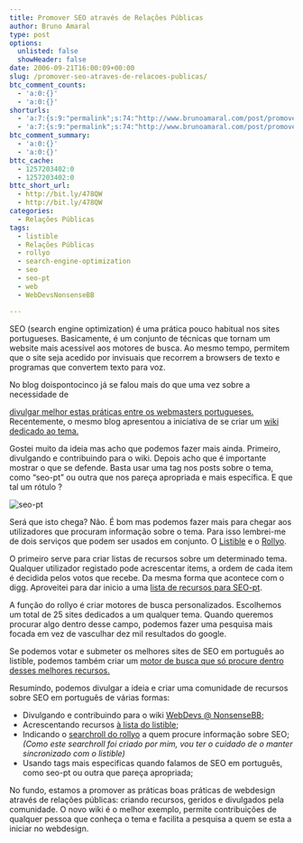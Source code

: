```yaml
---
title: Promover SEO através de Relações Públicas
author: Bruno Amaral
type: post
options:
  unlisted: false
  showHeader: false
date: 2006-09-21T16:00:09+00:00
slug: /promover-seo-atraves-de-relacoes-publicas/
btc_comment_counts:
  - 'a:0:{}'
  - 'a:0:{}'
shorturls:
  - 'a:7:{s:9:"permalink";s:74:"http://www.brunoamaral.com/post/promover-seo-atraves-de-relacoes-publicas/";s:7:"tinyurl";s:25:"http://tinyurl.com/c29vx8";s:4:"isgd";s:17:"http://is.gd/pJSV";s:5:"bitly";s:19:"http://bit.ly/11QLh";s:5:"snipr";s:22:"http://snipr.com/evv7v";s:5:"snurl";s:22:"http://snurl.com/evv7v";s:7:"snipurl";s:24:"http://snipurl.com/evv7v";}'
  - 'a:7:{s:9:"permalink";s:74:"http://www.brunoamaral.com/post/promover-seo-atraves-de-relacoes-publicas/";s:7:"tinyurl";s:25:"http://tinyurl.com/c29vx8";s:4:"isgd";s:17:"http://is.gd/pJSV";s:5:"bitly";s:19:"http://bit.ly/11QLh";s:5:"snipr";s:22:"http://snipr.com/evv7v";s:5:"snurl";s:22:"http://snurl.com/evv7v";s:7:"snipurl";s:24:"http://snipurl.com/evv7v";}'
btc_comment_summary:
  - 'a:0:{}'
  - 'a:0:{}'
bttc_cache:
  - 1257203402:0
  - 1257203402:0
bttc_short_url:
  - http://bit.ly/478QW
  - http://bit.ly/478QW
categories:
  - Relações Públicas
tags:
  - listible
  - Relações Públicas
  - rollyo
  - search-engine-optimization
  - seo
  - seo-pt
  - web
  - WebDevsNonsenseBB

---
```

SEO (search engine optimization) é uma prática pouco habitual nos sites portugueses. Basicamente, é um conjunto de técnicas que tornam um website mais acessível aos motores de busca. Ao mesmo tempo, permitem que o site seja acedido por invisuais que recorrem a browsers de texto e programas que convertem texto para voz.

<!--more-->No blog doispontocinco já se falou mais do que uma vez sobre a necessidade de 

[divulgar melhor estas práticas entre os webmasters portugueses.][1] Recentemente, o mesmo blog apresentou a iniciativa de se criar um [wiki dedicado ao tema.][2]
  
Gostei muito da ideia mas acho que podemos fazer mais ainda. Primeiro, divulgando e contribuindo para o wiki. Depois acho que é importante mostrar o que se defende. Basta usar uma tag nos posts sobre o tema, como &#8220;seo-pt&#8221; ou outra que nos pareça apropriada e mais específica. E que tal um rótulo ?
  
![seo-pt][3]

Será que isto chega? Não. É bom mas podemos fazer mais para chegar aos utilizadores que procuram informação sobre o tema. Para isso lembrei-me de dois serviços que podem ser usados em conjunto. O [Listible][4] e o [Rollyo][5].

O primeiro serve para criar listas de recursos sobre um determinado tema. Qualquer utilizador registado pode acrescentar items, a ordem de cada item é decidida pelos votos que recebe. Da mesma forma que acontece com o digg. Aproveitei para dar inicio a uma [lista de recursos para SEO-pt][6].
  
A função do rollyo é criar motores de busca personalizados. Escolhemos um total de 25 sites dedicados a um qualquer tema. Quando queremos procurar algo dentro desse campo, podemos fazer uma pesquisa mais focada em vez de vasculhar dez mil resultados do google.

Se podemos votar e submeter os melhores sites de SEO em português ao listible, podemos também criar um [motor de busca que só procure dentro desses melhores recursos.][7]

Resumindo, podemos divulgar a ideia e criar uma comunidade de recursos sobre SEO em português de várias formas:

  * Divulgando e contribuindo para o wiki <a target="_blank" href="http://webdev.nonsensebb.com/wiki/P%C3%A1gina_principal">WebDevs @ NonsenseBB;</a>
  * Acrescentando recursos [à lista do listible][6];
  * Indicando o [searchroll do rollyo][7] a quem procure informação sobre SEO; <span style="font-style: italic">(Como este searchroll foi criado por mim, vou ter o cuidado de o manter sincronizado com o listible)</span>
  * Usando tags mais especificas quando falamos de SEO em português, como seo-pt ou outra que pareça apropriada;<span style="font-style: italic"><br /> </span>

No fundo, estamos a promover as práticas boas práticas de webdesign através de relações públicas: criando recursos, geridos e divulgados pela comunidade. O novo wiki é o melhor exemplo, permite contribuições de qualquer pessoa que conheça o tema e facilita a pesquisa a quem se esta a iniciar no webdesign.

 [1]: http://sergiorebelo.com/doispontocinco/?p=18
 [2]: http://webdev.nonsensebb.com/wiki
 [3]: http://img77.imageshack.us/img77/2105/8490205179181158794104zr8.png "seo-pt"
 [4]: http://www.listible.com/
 [5]: http://rollyo.com/
 [6]: http://www.listible.com/list/seo-pt
 [7]: http://rollyo.com/bruno_amaral/seo_pt/